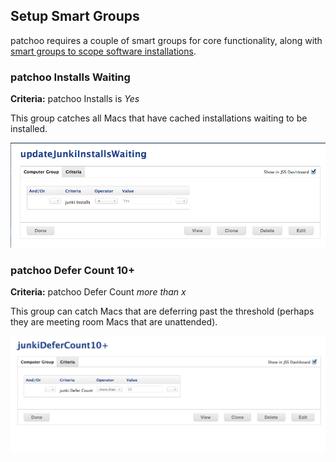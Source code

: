Setup Smart Groups
------------------
patchoo requires a couple of smart groups for core functionality, along with [smart groups to scope software installations](scoping_software_deployment_smart_groups.md).

### patchoo Installs Waiting

**Criteria:** patchoo Installs is *Yes*

This group catches all Macs that have cached installations waiting to be installed.


![patchoo Installs Group](images/patchoo_installs_group.png)

### patchoo Defer Count 10+

**Criteria:** patchoo Defer Count *more than x*

This group can catch Macs that are deferring past the threshold (perhaps they are meeting room Macs that are unattended).

![patchoo Defer Group](images/patchoo_defer_count_group.png)

